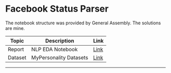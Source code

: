<!---
Questions? Comments?:
1. Log an issue to this repo to alert us of a problem.
2. Suggest an edit yourself by forking this repo, making edits, and submitting a pull request with your changes back to our master branch.
3. Reach out to the data team on Slack and share your thoughts!
--->

# Facebook Status Parser

<!--- Unit and sequence information. This template is an instructor-facing description for a given activity or lab. --->

The notebook structure was provided by General Assembly.
The solutions are mine.

| Topic | Description | Link |
| --- | --- | --- |
| Report |  NLP EDA Notebook | [Link](https://github.com/cotica/facebook-status-parser/blob/main/lab-5-02-NLP-personality-types-starter-code.ipynb)|
| Dataset | MyPersonality Datasets | [Link](./data) |

---
